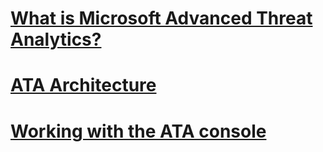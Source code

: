 # [What is Microsoft Advanced Threat Analytics?](what-is-ata.md)
# [ATA Architecture](ata-architecture.md)
# [Working with the ATA console](working-with-ata-console.md)
